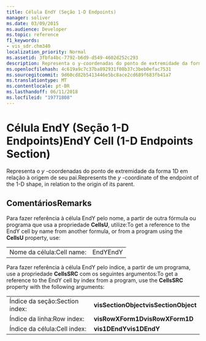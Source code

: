 ```yaml
---
title: Célula EndY (Seção 1-D Endpoints)
manager: soliver
ms.date: 03/09/2015
ms.audience: Developer
ms.topic: reference
f1_keywords:
- vis_sdr.chm340
localization_priority: Normal
ms.assetid: 3fbfa4bc-7792-b6d9-d549-4602d252c293
description: Representa o y-coordenadas do ponto de extremidade da forma 1D em relação à origem de seu pai.
ms.openlocfilehash: 4c619a9c7c37ba892931f08b37c3beb0efac7531
ms.sourcegitcommit: 9d60cd82b5413446e5bc8ace2cd689f683fb41a7
ms.translationtype: MT
ms.contentlocale: pt-BR
ms.lasthandoff: 06/11/2018
ms.locfileid: "19771808"
---
```

# <a name="endy-cell-1-d-endpoints-section"></a><span data-ttu-id="64356-103">Célula EndY (Seção 1-D Endpoints)</span><span class="sxs-lookup"><span data-stu-id="64356-103">EndY Cell (1-D Endpoints Section)</span></span>

<span data-ttu-id="64356-104">Representa o *y* -coordenadas do ponto de extremidade da forma 1D em relação à origem de seu pai.</span><span class="sxs-lookup"><span data-stu-id="64356-104">Represents the  *y*  -coordinate of the endpoint of the 1-D shape, in relation to the origin of its parent.</span></span> 
  
## <a name="remarks"></a><span data-ttu-id="64356-105">Comentários</span><span class="sxs-lookup"><span data-stu-id="64356-105">Remarks</span></span>

<span data-ttu-id="64356-106">Para fazer referência à célula EndY pelo nome, a partir de outra fórmula ou programa que usa a propriedade **CellsU**, utilize:</span><span class="sxs-lookup"><span data-stu-id="64356-106">To get a reference to the EndY cell by name from another formula, or from a program using the **CellsU** property, use:</span></span> 
  
|||
|:-----|:-----|
| <span data-ttu-id="64356-107">Nome da célula:</span><span class="sxs-lookup"><span data-stu-id="64356-107">Cell name:</span></span>  <br/> | <span data-ttu-id="64356-108">EndY</span><span class="sxs-lookup"><span data-stu-id="64356-108">EndY</span></span>  <br/> |
   
<span data-ttu-id="64356-109">Para fazer referência à célula EndY pelo índice, a partir de um programa, use a propriedade **CellsSRC** com os seguintes argumentos:</span><span class="sxs-lookup"><span data-stu-id="64356-109">To get a reference to the EndY cell by index from a program, use the **CellsSRC** property with the following arguments:</span></span> 
  
|||
|:-----|:-----|
| <span data-ttu-id="64356-110">Índice da seção:</span><span class="sxs-lookup"><span data-stu-id="64356-110">Section index:</span></span>  <br/> |<span data-ttu-id="64356-111">**visSectionObject**</span><span class="sxs-lookup"><span data-stu-id="64356-111">**visSectionObject**</span></span> <br/> |
| <span data-ttu-id="64356-112">Índice da linha:</span><span class="sxs-lookup"><span data-stu-id="64356-112">Row index:</span></span>  <br/> |<span data-ttu-id="64356-113">**visRowXForm1D**</span><span class="sxs-lookup"><span data-stu-id="64356-113">**visRowXForm1D**</span></span> <br/> |
| <span data-ttu-id="64356-114">Índice da célula:</span><span class="sxs-lookup"><span data-stu-id="64356-114">Cell index:</span></span>  <br/> |<span data-ttu-id="64356-115">**vis1DEndY**</span><span class="sxs-lookup"><span data-stu-id="64356-115">**vis1DEndY**</span></span> <br/> |
   

